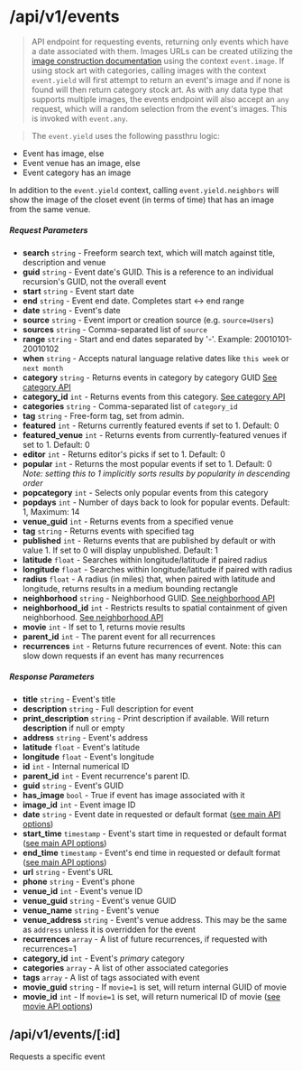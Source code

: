 # /api/v1/events

> API endpoint for requesting events, returning only events which have a date associated with them.  Images URLs can be created utilizing the [image construction documentation](images.md) using the context ```event.image```.  If using stock art with categories, calling images with the context ```event.yield``` will first attempt to return an event's image and if none is found will then return category stock art.  As with any data type that supports multiple images, the events endpoint will also accept an ```any``` request, which will a random selection from the event's images.  This is invoked with ```event.any```.

> The ```event.yield``` uses the following passthru logic:

* Event has image, else
* Event venue has an image, else
* Event category has an image

In addition to the ```event.yield``` context, calling ```event.yield.neighbors``` will show the image of the closet event (in terms of time) that has an image from the same venue.

##### Request Parameters
- **search** ```string``` - Freeform search text, which will match against title, description and venue
- **guid** ```string``` - Event date's GUID.  This is a reference to an individual recursion's GUID, not the overall event
- **start** ```string``` - Event start date
- **end** ```string``` - Event end date.  Completes start <-> end range
- **date** ```string``` - Event's date
- **source** ```string``` - Event import or creation source (e.g. ```source=Users```)
- **sources** ```string``` - Comma-separated list of ```source```
- **range** ```string``` - Start and end dates separated by '-'.  Example: 20010101-20010102
- **when** ```string``` - Accepts natural language relative dates like ```this week``` or ```next month```
- **category** ```string``` - Returns events in category by category GUID [See category API](api_events_categories.md)
- **category_id** ```int``` - Returns events from this category. [See category API](api_events_categories.md)
- **categories** ```string``` - Comma-separated list of ```category_id```
- **tag** ```string``` - Free-form tag, set from admin.
- **featured** ```int``` - Returns currently featured events if set to 1. Default: 0
- **featured_venue** ```int``` - Returns events from currently-featured venues if set to 1.  Default: 0
- **editor** ```int``` - Returns editor's picks if set to 1. Default: 0
- **popular** ```int``` - Returns the most popular events if set to 1.  Default: 0 *Note: setting this to 1 implicitly sorts results by popularity in descending order*
- **popcategory** ```int``` - Selects only popular events from this category
- **popdays** ```int``` - Number of days back to look for popular events.  Default: 1, Maximum: 14
- **venue_guid** ```int``` - Returns events from a specified venue
- **tag** ```string``` - Returns events with specified tag
- **published** ```int``` - Returns events that are published by default or with value 1.  If set to 0 will display unpublished.  Default: 1
- **latitude** ```float``` - Searches within longitude/latitude if paired radius
- **longitude** ```float``` - Searches within longitude/latitude if paired with radius
- **radius** ```float``` - A radius (in miles) that, when paired with latitude and longitude, returns results in a medium bounding rectangle
- **neighborhood** ```string``` - Neighborhood GUID. [See neighborhood API](api_places_neighborhoods.md)
- **neighborhood_id** ```int``` - Restricts results to spatial containment of given neighborhood.  [See neighborhood API](api_places_neighborhoods.md)
- **movie** ```int``` - If set to 1, returns movie results
- **parent_id** ```int``` - The parent event for all recurrences
- **recurrences** ```int``` - Returns future recurrences of event.  Note: this can slow down requests if an event has many recurrences

##### Response Parameters
- **title** ```string``` - Event's title
- **description** ```string``` - Full description for event
- **print_description** ```string``` - Print description if available.  Will return **description** if null or empty
- **address** ```string``` - Event's address
- **latitude** ```float``` - Event's latitude
- **longitude** ```float``` - Event's longitude
- **id** ```int``` - Internal numerical ID
- **parent_id** ```int``` - Event recurrence's parent ID.
- **guid** ```string``` - Event's GUID
- **has_image** ```bool``` - True if event has image associated with it
- **image_id** ```int``` - Event image ID
- **date** ```string``` - Event date in requested or default format ([see main API options](api.md))
- **start_time** ```timestamp``` - Event's start time in requested or default format ([see main API options](api.md))
- **end_time** ```timestamp``` - Event's end time in requested or default format ([see main API options](api.md))
- **url** ```string``` - Event's URL
- **phone** ```string``` - Event's phone
- **venue_id** ```int``` - Event's venue ID
- **venue_guid** ```string``` - Event's venue GUID
- **venue_name** ```string``` - Event's venue
- **venue_address** ```string``` - Event's venue address.  This may be the same as ```address``` unless it is overridden for the event
- **recurrences** ```array``` - A list of future recurrences, if requested with recurrences=1
- **category_id** ```int``` - Event's *primary* category
- **categories** ```array``` - A list of other associated categories
- **tags** ```array``` - A list of tags associated with event
- **movie_guid** ```string``` - If ```movie=1``` is set, will return internal GUID of movie
- **movie_id** ```int``` - If ```movie=1``` is set, will return numerical ID of movie ([see movie API options](api_events_movies.md))

## /api/v1/events/[:id]
Requests a specific event
